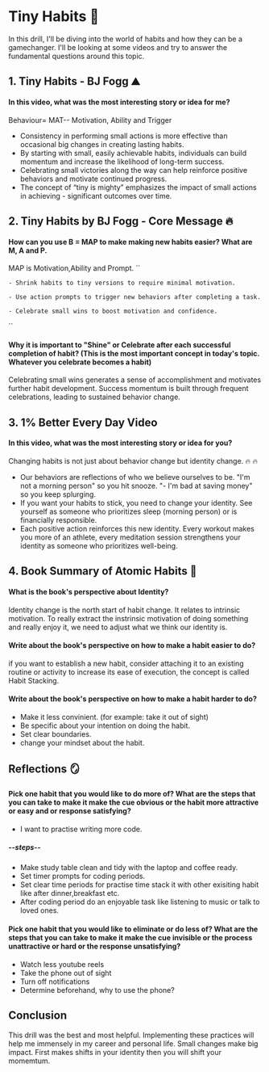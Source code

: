 # Tiny Habits :rocket:

In this drill, I'll be diving into the world of habits and how they can be a gamechanger. I'll be looking at some videos and try to answer the fundamental questions around this topic.

## 1. Tiny Habits - BJ Fogg :mountain:

#### In this video, what was the most interesting story or idea for me?

Behaviour= MAT-- Motivation, Ability and Trigger

- Consistency in performing small actions is more effective than occasional big changes in creating lasting habits.
- By starting with small, easily achievable habits, individuals can build momentum and increase the likelihood of long-term success.
- Celebrating small victories along the way can help reinforce positive behaviors and motivate continued progress.
- The concept of “tiny is mighty” emphasizes the impact of small actions in achieving - significant outcomes over time.

## 2. Tiny Habits by BJ Fogg - Core Message :fire:

#### How can you use B = MAP to make making new habits easier? What are M, A and P.

MAP is Motivation,Ability and Prompt.
``

    - Shrink habits to tiny versions to require minimal motivation.

    - Use action prompts to trigger new behaviors after completing a task.

    - Celebrate small wins to boost motivation and confidence.

``

####  Why it is important to "Shine" or Celebrate after each successful completion of habit? (This is the most important concept in today's topic. Whatever you celebrate becomes a habit)

Celebrating small wins generates a sense of accomplishment and motivates further habit development. Success momentum is built through frequent celebrations, leading to sustained behavior change. 

## 3. 1% Better Every Day Video
#### In this video, what was the most interesting story or idea for you?
Changing habits is not just about behavior change but identity change. :fire: :fire:

- Our behaviors are reflections of who we believe ourselves to be. "I'm not a morning person" so you hit snooze.
"- I'm bad at saving money" so you keep splurging.
- If you want your habits to stick, you need to change your identity. See yourself as someone who prioritizes sleep (morning person) or is financially responsible.
- Each positive action reinforces this new identity. Every workout makes you more of an athlete, every meditation session strengthens your identity as someone who prioritizes well-being.

## 4. Book Summary of Atomic Habits :wave:

#### What is the book's perspective about Identity?

Identity change is the north start of habit change. It relates to intrinsic motivation. To really extract the instrinsic motivation of doing something and really enjoy it, we need to adjust what we think our identity is.

#### Write about the book's perspective on how to make a habit easier to do?

if you want to establish a new habit, consider attaching it to an existing routine or activity to increase its ease of execution, the concept is called Habit Stacking.

#### Write about the book's perspective on how to make a habit harder to do?

- Make it less convinient. (for example: take it out of sight)
- Be specific about your intention on doing the habit. 
- Set clear boundaries.
- change your mindset about the habit.
## Reflections :mirror:

#### Pick one habit that you would like to do more of? What are the steps that you can take to make it make the cue obvious or the habit more attractive or easy and or response satisfying?
- I want to practise writing more code.
##### --steps--
- Make study table clean and tidy with the laptop and coffee ready.
- Set timer prompts for coding periods.
- Set clear time periods for practise time stack it with other exisiting habit like after dinner,breakfast etc.
- After coding period do an enjoyable task like listening to music or talk to loved ones.

#### Pick one habit that you would like to eliminate or do less of? What are the steps that you can take to make it make the cue invisible or the process unattractive or hard or the response unsatisfying?
- Watch less youtube reels
- Take the phone out of sight
- Turn off notifications
- Determine beforehand, why to use the phone?

## Conclusion
This drill was the best and most helpful. Implementing these practices will help me immensely in my career and personal life. Small changes make big impact. First makes shifts in your identity then you will shift your momemtum.

